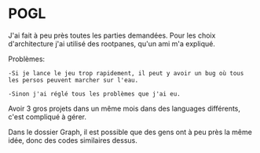 # POGL
J'ai fait à peu près toutes les parties demandées.
Pour les choix d'architecture j'ai utilisé des rootpanes, qu'un ami m'a expliqué.

Problèmes:

    -Si je lance le jeu trop rapidement, il peut y avoir un bug où tous les persos peuvent marcher sur l'eau.
  
    -Sinon j'ai réglé tous les problèmes que j'ai eu.
  
Avoir 3 gros projets dans un même mois dans des languages différents, c'est compliqué à gérer.

Dans le dossier Graph, il est possible que des gens ont à peu près la même idée, donc des codes similaires dessus.
